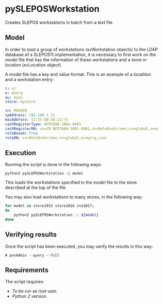 # pySLEPOSWorkstation

Creates SLEPOS workstations in batch from a text file

## Model

In order to load a group of workstations (scWorkstation objects) to the LDAP database of a SLEPOS11 implementation, it is necessary to first work on the *model* file that has the information of these workstations and a store or location (scLocation object).

A model file has a key and value format. This is an example of a locatiton and a workstation entry:

```yaml
c: ar
o: myorg
ou: myou
store: mystore

cn: REG040
ipAddress: 192.168.1.21
macAddress: 52:55:00:58:12:73
cashRegisterType: NCR7600-1001-8801
cashRegisterDN: cn=CR-NCR7600-1001-8801,cn=RoleOneScreen,cn=global,o=myorg,c=ar
roleBased: True
roleDN: cn=RoleOneScreen,cn=global,o=myorg,c=ar
```

## Execution

Running the script is done in the following ways:

`python2 pySLEPOSWorkstation -i model`

This loads the workstations specified in the *model* file to the store described at the top of the file.

You may also load workstations to many stores, in the following way:

```bash
for model in store1015 store1016 sto1017;
do
    python2 pySLEPOSWorkstation -i ${model}
done
```

## Verifying results

Once the script has been executed, you may verify the results in this way:

`# posAdmin --query --full`

## Requirements

The script requires:

* To be run as *root* user.
* *Python 2* version.

